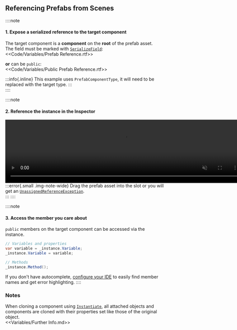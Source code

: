 ## Referencing Prefabs from Scenes
::::note  
#### 1. Expose a serialized reference to the target component
The target component is a **component** on the **root** of the prefab asset.  
The field must be marked with [`SerializeField`](https://docs.unity3d.com/ScriptReference/SerializeField.html):  
<<Code/Variables/Prefab Reference.rtf>>

**or** can be `public`:  
<<Code/Variables/Public Prefab Reference.rtf>>  

:::info{.inline}
This example uses `PrefabComponentType`, it will need to be replaced with the target type.
:::  
::::

::::note  
#### 2. Reference the instance in the Inspector

<video width="750" height="200" autoplay loop muted><source type="video/webm" src="https://unity.huh.how/Video/prefab-references.webm"></video>
:::error{.small .img-note-wide}
Drag the prefab asset into the slot or you will get an [`UnassignedReferenceException`](../Common%20Errors/Runtime%20Exceptions/UnassignedReferenceException.md).  
:::
::::

::::note  
#### 3. Access the member you care about
`public` members on the target component can be accessed via the instance.
```csharp
// Variables and properties
var variable = _instance.Variable;
_instance.Variable = variable;

// Methods
_instance.Method();
```
If you don't have autocomplete, [configure your IDE](../IDE%20Configuration.md) to easily find member names and get error highlighting.
::::
### Notes
When cloning a component using [`Instantiate`](https://docs.unity3d.com/ScriptReference/Object.Instantiate.html), all attached objects and components are cloned with their properties set like those of the original object.  
<<Variables/Further Info.md>>